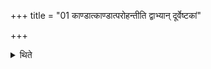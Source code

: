 +++
title = "01 काण्डात्काण्डात्परोहन्तीति द्वाभ्यान् दूर्वेष्टकां"

+++

<details><summary>थिते</summary>

काण्डात्काण्डात्परोहन्तीति द्वाभ्यां दूर्वेष्टकां सलोष्टं हरितं दूर्वास्तम्बमप्रच्छिन्नाग्रं यथास्योपहितस्य स्वयमातृणायामग्रं प्राप्नुयादिति १
</details>

